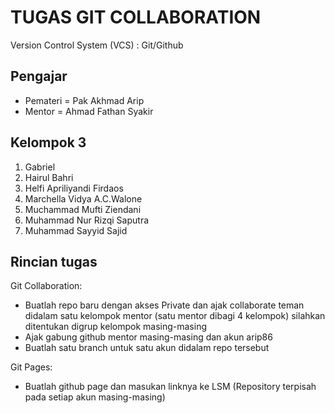 # TUGAS GIT COLLABORATION
Version Control System (VCS) : Git/Github

## Pengajar
- Pemateri = Pak Akhmad Arip
- Mentor = Ahmad Fathan Syakir

## Kelompok 3
1. Gabriel
2. Hairul Bahri
3. Helfi Apriliyandi Firdaos
4. Marchella Vidya A.C.Walone
5. Muchammad Mufti Ziendani
6. Muhammad Nur Rizqi Saputra
7. Muhammad Sayyid Sajid

## Rincian tugas

Git Collaboration:
- Buatlah repo baru dengan akses Private dan ajak collaborate teman didalam satu kelompok mentor (satu mentor dibagi 4 kelompok) silahkan ditentukan digrup kelompok masing-masing 
- Ajak gabung github mentor masing-masing dan akun arip86
- Buatlah satu branch untuk satu akun didalam repo tersebut

Git Pages:
- Buatlah github page dan masukan linknya ke LSM (Repository terpisah pada setiap akun masing-masing)

